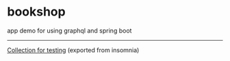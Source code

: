 # bookshop

app demo for using graphql and spring boot

***

<a href="collection/book-shop-collection.yaml">Collection for testing</a> (exported from insomnia)